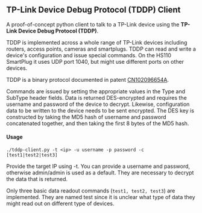 ## TP-Link Device Debug Protocol (TDDP) Client ##

A proof-of-concept python client to talk to a TP-Link device using the **TP-Link Device Debug Protocol (TDDP)**.

TDDP is implemented across a whole range of TP-Link devices including routers, access points, cameras and smartplugs.
TDDP can read and write a device's configuration and issue special commands. On the HS110 SmartPlug it uses UDP port 1040, but might use different ports on other devices.

TDDP is a binary protocol documented in patent [CN102096654A](https://www.google.com/patents/CN102096654A?cl=en).

Commands are issued by setting the appropriate values in the Type and SubType header fields.
Data is returned DES-encrypted and requires the username and password of the device to decrypt. Likewise, configuration data to be written to the device needs to be sent encrypted. The DES key is constructed by taking the MD5 hash of username and password concatenated together, and then taking the first 8 bytes of the MD5 hash.

#### Usage ####

   `./tddp-client.py -t <ip> -u username -p password -c [test1|test2|test3]`

Provide the target IP using -t. You can provide a username and password, otherwise admin/admin is used as a default. They are necessary to decrypt the data that is returned.

Only three basic data readout commands (`test1, test2, test3`) are implemented. They are named test since it is unclear what type of data they might read out on different type of devices.
